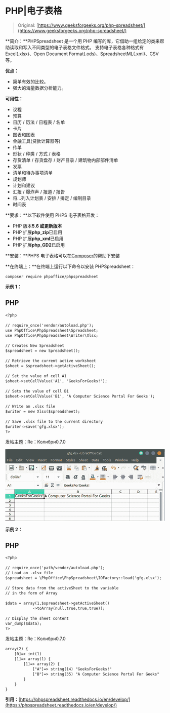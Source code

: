 # PHP|电子表格

> Original: [https://www.geeksforgeeks.org/php-spreadsheet/](https://www.geeksforgeeks.org/php-spreadsheet/)

**简介：**PHPSpreadsheet 是一个用 PHP 编写的库，它借助一组给定的类来帮助读取和写入不同类型的电子表格文件格式。 支持电子表格各种格式有 Excel(.xlsx)、Open Document Format(.ods)、SpreadsheetML(.xml)、CSV 等。

**优点：**

*   简单有效的比较。
*   强大的海量数据分析能力。

**可用性：**

*   议程
*   预算
*   日历 / 历法 / 日程表 / 名单
*   卡片
*   图表和图表
*   金融工具(贷款计算器等)
*   传单
*   形状 / 种类 / 方式 / 表格
*   存货清单 / 存货盘存 / 财产目录 / 建筑物内部部件清单
*   发票
*   清单和待办事项清单
*   规划师
*   计划和建议
*   汇报 / 爆炸声 / 报道 / 报告
*   将…列入计划表 / 安排 / 排定 / 编制目录
*   时间表

**要求：**以下软件使用 PHPS 电子表格开发：

*   PHP 版本**5.6 或更新版本**
*   PHP 扩展**php_zip**已启用
*   PHP 扩展**php_xml**已启用
*   PHP 扩展**php_GD2**已启用

**安装：**PHPS 电子表格可以在[Composer](https://getcomposer.org)的帮助下安装

**在终端上：**在终端上运行以下命令以安装 PHPSpreadsheet：

```
composer require phpoffice/phpspreadsheet
```

**示例 1：**

## PHP

```
<?php

// require_once('vendor/autoload.php');
use PhpOffice\PhpSpreadsheet\Spreadsheet;
use PhpOffice\PhpSpreadsheet\Writer\Xlsx;

// Creates New Spreadsheet
$spreadsheet = new Spreadsheet();

// Retrieve the current active worksheet
$sheet = $spreadsheet->getActiveSheet();

// Set the value of cell A1
$sheet->setCellValue('A1', 'GeeksForGeeks!');

// Sets the value of cell B1
$sheet->setCellValue('B1', 'A Computer Science Portal For Geeks');

// Write an .xlsx file
$writer = new Xlsx($spreadsheet);

// Save .xlsx file to the current directory
$writer->save('gfg.xlsx');
?>
```

发帖主题：Re：Колибри0.7.0

![example 1](img/707d596f020b2569eb86e9fb3478a5fe.png)

**示例 2：**

## PHP

```
<?php

// require_once('path/vendor/autoload.php');
// Load an .xlsx file
$spreadsheet = \PhpOffice\PhpSpreadsheet\IOFactory::load('gfg.xlsx');

// Store data from the activeSheet to the variable
// in the form of Array

$data = array(1,$spreadsheet->getActiveSheet()
            ->toArray(null,true,true,true));

// Display the sheet content
var_dump($data);
?>
```

发帖主题：Re：Колибри0.7.0

```
array(2) { 
    [0]=> int(1) 
    [1]=> array(1) { 
        [1]=> array(2) {
            ["A"]=> string(14) "GeeksForGeeks!" 
            ["B"]=> string(35) "A Computer Science Portal For Geeks"
        } 
    }
}
```

**引用：**[https://phpspreadsheet.readthedocs.io/en/develop/](https://phpspreadsheet.readthedocs.io/en/develop/)